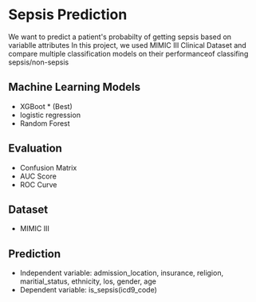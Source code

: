 # Sepsis Prediction
We want to predict a patient's probabilty of getting sepsis based on variablle attributes
In this project, we used MIMIC III Clinical Dataset and compare multiple classification models on their performanceof classifing sepsis/non-sepsis

## Machine Learning Models
- XGBoot * (Best)
- logistic regression
- Random Forest

## Evaluation
- Confusion Matrix
- AUC Score
- ROC Curve

## Dataset
- MIMIC III

## Prediction
- Independent variable: admission_location, insurance, religion, maritial_status, ethnicity, los, gender, age
- Dependent variable: is_sepsis(icd9_code)



